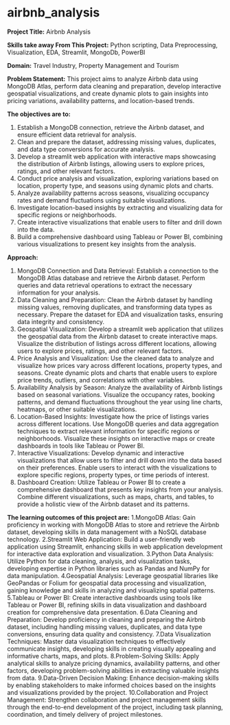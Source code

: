 # airbnb_analysis

**Project Title:** Airbnb Analysis

**Skills take away From This Project:**
Python scripting, Data Preprocessing, Visualization,
EDA, Streamlit, MongoDb, PowerBI 

**Domain:**
Travel Industry, Property Management and Tourism 

**Problem Statement:**
This project aims to analyze Airbnb data using MongoDB Atlas, perform data cleaning and preparation, develop interactive geospatial visualizations, and create dynamic     plots to gain insights into pricing variations, availability patterns, and location-based trends. 
  
**The objectives are to:**
1. Establish a MongoDB connection, retrieve the Airbnb dataset, and ensure efficient data retrieval for analysis.
2. Clean and prepare the dataset, addressing missing values, duplicates, and data type conversions for accurate analysis.
3. Develop a streamlit web application with interactive maps showcasing the distribution of Airbnb listings, allowing users to explore prices, ratings, and other           relevant factors.
4. Conduct price analysis and visualization, exploring variations based on location, property type, and seasons using dynamic plots and charts.
5. Analyze availability patterns across seasons, visualizing occupancy rates and demand fluctuations using suitable visualizations.
6. Investigate location-based insights by extracting and visualizing data for specific regions or neighborhoods.
7. Create interactive visualizations that enable users to filter and drill down into the data.
8. Build a comprehensive dashboard using Tableau or Power BI, combining various visualizations to present key insights from the analysis.

**Approach:**
  1. MongoDB Connection and Data Retrieval: Establish a connection to the MongoDB Atlas database and retrieve the Airbnb dataset. Perform queries and data retrieval operations to extract the necessary information for your analysis.
  2. Data Cleaning and Preparation: Clean the Airbnb dataset by handling missing values, removing duplicates, and transforming data types as necessary. Prepare the dataset for EDA and visualization tasks, ensuring data integrity and consistency.
  3. Geospatial Visualization: Develop a streamlit web application that utilizes  the geospatial data from the Airbnb dataset to create interactive maps. Visualize the distribution of listings across different locations, allowing users to explore prices, ratings, and other relevant factors.
  4. Price Analysis and Visualization: Use the cleaned data to analyze and visualize how prices vary across different locations, property types, and seasons. Create dynamic plots and charts that enable users to explore price trends, outliers, and correlations with other variables.
  5. Availability Analysis by Season: Analyze the availability of Airbnb listings based on seasonal variations. Visualize the occupancy rates, booking patterns, and demand fluctuations throughout the year using line charts, heatmaps, or other suitable visualizations.
  6. Location-Based Insights: Investigate how the price of listings varies across different locations. Use MongoDB queries and data aggregation techniques to extract relevant information for specific regions or neighborhoods. Visualize these insights on interactive maps or create dashboards in tools like Tableau or Power BI.
  7. Interactive Visualizations: Develop dynamic and interactive visualizations that allow users to filter and drill down into the data based on their preferences. Enable users to interact with the visualizations to explore specific regions, property types, or time periods of interest.
  8. Dashboard Creation: Utilize Tableau or Power BI to create a comprehensive dashboard that presents key insights from your analysis. Combine different visualizations, such as maps, charts, and tables, to provide a holistic view of the Airbnb dataset and its patterns.


**The learning outcomes of this project are:**
1.MongoDB Atlas: Gain proficiency in working with MongoDB Atlas to store and retrieve the Airbnb dataset, developing skills in data management with a NoSQL database technology.
2.Streamlit Web Application: Build a user-friendly web application using Streamlit, enhancing skills in web application development for interactive data exploration and visualization.
3.Python Data Analysis: Utilize Python for data cleaning, analysis, and visualization tasks, developing expertise in Python libraries such as Pandas and NumPy for data manipulation.
4.Geospatial Analysis: Leverage geospatial libraries like GeoPandas or Folium for geospatial data processing and visualization, gaining knowledge and skills in analyzing and visualizing spatial patterns.
5.Tableau or Power BI: Create interactive dashboards using tools like Tableau or Power BI, refining skills in data visualization and dashboard creation for comprehensive data presentation.
6.Data Cleaning and Preparation: Develop proficiency in cleaning and preparing the Airbnb dataset, including handling missing values, duplicates, and data type conversions, ensuring data quality and consistency.
7.Data Visualization Techniques: Master data visualization techniques to effectively communicate insights, developing skills in creating visually appealing and informative charts, maps, and plots.
8.Problem-Solving Skills: Apply analytical skills to analyze pricing dynamics, availability patterns, and other factors, developing problem-solving abilities in extracting valuable insights from data.
9.Data-Driven Decision Making: Enhance decision-making skills by enabling stakeholders to make informed choices based on the insights and visualizations provided by the project.
10.Collaboration and Project Management: Strengthen collaboration and project management skills through the end-to-end development of the project, including task planning, coordination, and timely delivery of project milestones.
